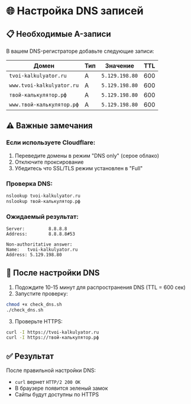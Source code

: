 # 🌐 Настройка DNS записей

## 📋 Необходимые A-записи

В вашем DNS-регистраторе добавьте следующие записи:

| Домен | Тип | Значение | TTL |
|-------|-----|----------|-----|
| `tvoi-kalkulyator.ru` | A | `5.129.198.80` | 600 |
| `www.tvoi-kalkulyator.ru` | A | `5.129.198.80` | 600 |
| `твой-калькулятор.рф` | A | `5.129.198.80` | 600 |
| `www.твой-калькулятор.рф` | A | `5.129.198.80` | 600 |

## ⚠️ Важные замечания

### Если используете Cloudflare:
1. Переведите домены в режим "DNS only" (серое облако)
2. Отключите проксирование
3. Убедитесь что SSL/TLS режим установлен в "Full"

### Проверка DNS:
```bash
nslookup tvoi-kalkulyator.ru
nslookup твой-калькулятор.рф
```

### Ожидаемый результат:
```
Server:         8.8.8.8
Address:        8.8.8.8#53

Non-authoritative answer:
Name:   tvoi-kalkulyator.ru
Address: 5.129.198.80
```

## 🔧 После настройки DNS

1. Подождите 10-15 минут для распространения DNS (TTL = 600 сек)
2. Запустите проверку:
```bash
chmod +x check_dns.sh
./check_dns.sh
```

3. Проверьте HTTPS:
```bash
curl -I https://tvoi-kalkulyator.ru
curl -I https://твой-калькулятор.рф
```

## ✅ Результат

После правильной настройки DNS:
- `curl` вернет `HTTP/2 200 OK`
- В браузере появится зеленый замок
- Сайты будут доступны по HTTPS 